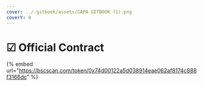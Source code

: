 ```yaml
---
cover: ../.gitbook/assets/CAPA GITBOOK (1).png
coverY: 0
---
```


# ☑ Official Contract

{% embed url="https://bscscan.com/token/0x74d00122a5d038914eae062af8174c888f3166dc" %}
